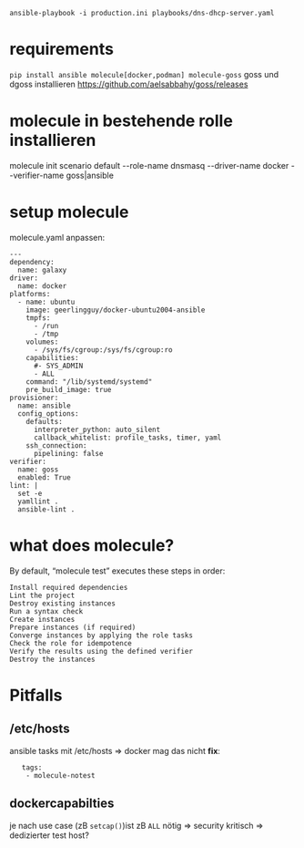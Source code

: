 `ansible-playbook -i production.ini playbooks/dns-dhcp-server.yaml`

# requirements

`pip install ansible molecule[docker,podman] molecule-goss`
goss und dgoss installieren https://github.com/aelsabbahy/goss/releases


# molecule in bestehende rolle installieren
molecule init scenario default --role-name dnsmasq --driver-name docker --verifier-name goss|ansible

# setup molecule
molecule.yaml anpassen:
```
---
dependency:
  name: galaxy
driver:
  name: docker
platforms:
  - name: ubuntu
    image: geerlingguy/docker-ubuntu2004-ansible
    tmpfs:
      - /run
      - /tmp
    volumes:
      - /sys/fs/cgroup:/sys/fs/cgroup:ro
    capabilities:
      #- SYS_ADMIN
      - ALL
    command: "/lib/systemd/systemd"
    pre_build_image: true
provisioner:
  name: ansible
  config_options:
    defaults:
      interpreter_python: auto_silent
      callback_whitelist: profile_tasks, timer, yaml
    ssh_connection:
      pipelining: false
verifier:
  name: goss
  enabled: True
lint: |
  set -e
  yamllint .
  ansible-lint .
```

# what does molecule?
By default, “molecule test” executes these steps in order:

    Install required dependencies
    Lint the project
    Destroy existing instances
    Run a syntax check
    Create instances
    Prepare instances (if required)
    Converge instances by applying the role tasks
    Check the role for idempotence
    Verify the results using the defined verifier
    Destroy the instances


# Pitfalls

## /etc/hosts
ansible tasks mit /etc/hosts => docker mag das nicht
**fix**:
```   
   tags:
    - molecule-notest
```

## dockercapabilties
je nach use case (zB `setcap()`)ist zB `ALL` nötig => security kritisch => dedizierter test host?